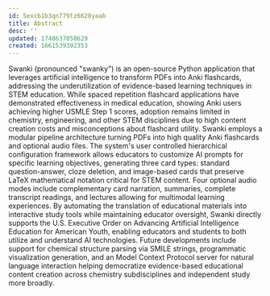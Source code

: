 ```yaml
---
id: 5excb1b3qn779tz6628yaab
title: Abstract
desc: ''
updated: 1748637058629
created: 1661539392353
---
```


Swanki (pronounced "swanky") is an open-source Python application that leverages artificial intelligence to transform PDFs into Anki flashcards, addressing the underutilization of evidence-based learning techniques in STEM education. While spaced repetition flashcard applications have demonstrated effectiveness in medical education, showing Anki users achieving higher USMLE Step 1 scores, adoption remains limited in chemistry, engineering, and other STEM disciplines due to high content creation costs and misconceptions about flashcard utility. Swanki employs a modular pipeline architecture turning PDFs into high quality Anki flashcards and optional audio files. The system's user controlled hierarchical configuration framework allows educators to customize AI prompts for specific learning objectives, generating three card types: standard question-answer, cloze deletion, and image-based cards that preserve LaTeX mathematical notation critical for STEM content. Four optional audio modes include complementary card narration, summaries, complete transcript readings, and lectures allowing for multimodal learning experiences. By automating the translation of educational materials into interactive study tools while maintaining educator oversight, Swanki directly supports the U.S. Executive Order on Advancing Artificial Intelligence Education for American Youth, enabling educators and students to both utilize and understand AI technologies. Future developments include support for chemical structure parsing via SMILE strings, programmatic visualization generation, and an Model Context Protocol server for natural language interaction helping democratize evidence-based educational content creation across chemistry subdisciplines and independent study more broadly.
